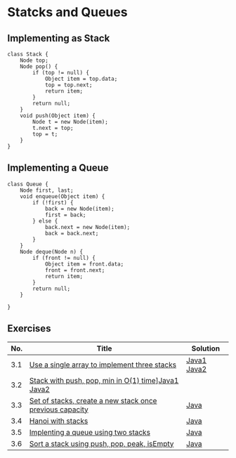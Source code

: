 # Statcks and Queues

## Implementing as Stack

    class Stack {
        Node top;
        Node pop() {
            if (top != null) {
                Object item = top.data;
                top = top.next;
                return item;
            }
            return null;
        }
        void push(Object item) {
            Node t = new Node(item);
            t.next = top;
            top = t;
        }
    }

## Implementing a Queue

    class Queue {
        Node first, last;
        void enqueue(Object item) {
            if (!first) {
                back = new Node(item);
                first = back;
            } else {
                back.next = new Node(item);
                back = back.next;
            }
        }
        Node deque(Node n) {
            if (front != null) {
                Object item = front.data;
                front = front.next;
                return item;
            }
            return null;
        }

    }

## Exercises
|No.|Title|Solution|
|---|-----|--------|
|3.1|[Use a single array to implement three stacks](three-stacks)|[Java1](three-stacks/ThreeStacks1.java) [Java2](three-stacks/ThreeStacks2.java)|
|3.2|[Stack with push, pop, min in O(1) time](stack-min)][Java1](stack-min/StackMin1.java) [Java2](stack-min/StackMin2.java)|
|3.3|[Set of stacks, create a new stack once previous capacity](set-of-stacks)|[Java](set-of-stacks/SetOfStacks.java)|
|3.4|[Hanoi with stacks](hanoi-with-stacks)|[Java](hanoi-with-stacks/HanoiWithStacks.java)|
|3.5|[Implenting a queue using two stacks]()|[Java]()|
|3.6|[Sort a stack using push, pop, peak, isEmpty]()|[Java]()|
